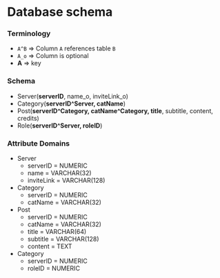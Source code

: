 # Database schema
### Terminology
- `A^B` => Column `A` references table `B`
- `A_o` => Column is optional
- **A** => key

### Schema
- Server(**serverID**, name_o, inviteLink_o)
- Category(**serverID^Server, catName**)
- Post(**serverID^Category, catName^Category, title**, subtitle, content, credits)
- Role(**serverID^Server, roleID**)

### Attribute Domains
- Server
  - serverID = NUMERIC
  - name = VARCHAR(32)
  - inviteLink = VARCHAR(128)
- Category
  - serverID = NUMERIC
  - catName = VARCHAR(32)
- Post
  - serverID = NUMERIC
  - catName = VARCHAR(32)
  - title = VARCHAR(64)
  - subtitle = VARCHAR(128)
  - content = TEXT
- Category
  - serverID = NUMERIC
  - roleID = NUMERIC